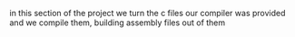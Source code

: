 in this section of the project we turn the c files our compiler was provided and we compile them, building assembly files out of them